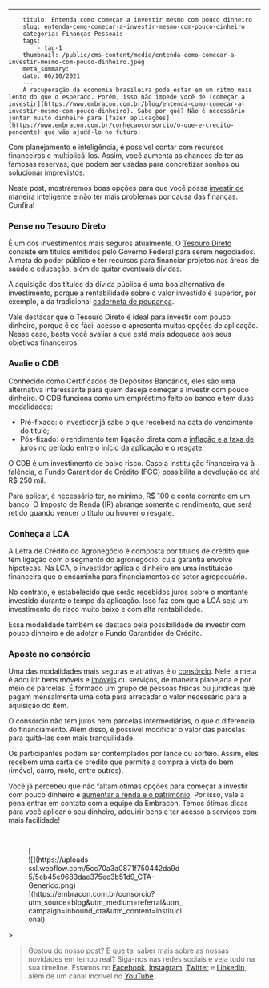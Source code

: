 ---
        titulo: Entenda como começar a investir mesmo com pouco dinheiro
        slug: entenda-como-comecar-a-investir-mesmo-com-pouco-dinheiro
        categoria: Finanças Pessoais
        tags:
            - tag-1
        thumbnail: /public/cms-content/media/entenda-como-comecar-a-investir-mesmo-com-pouco-dinheiro.jpeg
        meta_summary: 
        date: 06/10/2021
        ---
        A recuperação da economia brasileira pode estar em um ritmo mais lento do que o esperado. Porém, isso não impede você de [começar a investir](https://www.embracon.com.br/blog/entenda-como-comecar-a-investir-mesmo-com-pouco-dinheiro). Sabe por quê? Não é necessário juntar muito dinheiro para [fazer aplicações](https://www.embracon.com.br/conhecaoconsorcio/o-que-e-credito-pendente) que vão ajudá-lo no futuro.

Com planejamento e inteligência, é possível contar com recursos financeiros e multiplicá-los. Assim, você aumenta as chances de ter as famosas reservas, que podem ser usadas para concretizar sonhos ou solucionar imprevistos.

Neste post, mostraremos boas opções para que você possa [investir de maneira inteligente](https://www.embracon.com.br/blog/qual-o-melhor-investimento-para-r-50-r-500-ou-r-5000) e não ter mais problemas por causa das finanças. Confira!

### Pense no Tesouro Direto

É um dos investimentos mais seguros atualmente. O [Tesouro Direto](https://www.embracon.com.br/blog/tesouro-direto-guia-rapido-com-tudo-o-que-voce-precisa-saber) consiste em títulos emitidos pelo Governo Federal para serem negociados. A meta do poder público é ter recursos para financiar projetos nas áreas de saúde e educação, além de quitar eventuais dívidas.

A aquisição dos títulos da dívida pública é uma boa alternativa de investimento, porque a rentabilidade sobre o valor investido é superior, por exemplo, à da tradicional [caderneta de poupança](https://www.embracon.com.br/blog/consorcio-ou-poupanca-quais-sao-as-diferencas-e-como-escolher).

Vale destacar que o Tesouro Direto é ideal para investir com pouco dinheiro, porque é de fácil acesso e apresenta muitas opções de aplicação. Nesse caso, basta você avaliar a que está mais adequada aos seus objetivos financeiros.

### Avalie o CDB

Conhecido como Certificados de Depósitos Bancários, eles são uma alternativa interessante para quem deseja começar a investir com pouco dinheiro. O CDB funciona como um empréstimo feito ao banco e tem duas modalidades:

- Pré-fixado: o investidor já sabe o que receberá na data do vencimento do título;
- Pós-fixado: o rendimento tem ligação direta com a [inflação e a taxa de juros](https://www.embracon.com.br/blog/entenda-a-importancia-da-taxa-selic-e-da-inflacao) no período entre o início da aplicação e o resgate.

O CDB é um investimento de baixo risco. Caso a instituição financeira vá à falência, o Fundo Garantidor de Crédito (FGC) possibilita a devolução de até R$ 250 mil.

Para aplicar, é necessário ter, no mínimo, R$ 100 e conta corrente em um banco. O Imposto de Renda (IR) abrange somente o rendimento, que será retido quando vencer o título ou houver o resgate.

### Conheça a LCA

A Letra de Crédito do Agronegócio é composta por títulos de crédito que têm ligação com o segmento do agronegócio, cuja garantia envolve hipotecas. Na LCA, o investidor aplica o dinheiro em uma instituição financeira que o encaminha para financiamentos do setor agropecuário.

No contrato, é estabelecido que serão recebidos juros sobre o montante investido durante o tempo da aplicação. Isso faz com que a LCA seja um investimento de risco muito baixo e com alta rentabilidade.

Essa modalidade também se destaca pela possibilidade de investir com pouco dinheiro e de adotar o Fundo Garantidor de Crédito.

### Aposte no consórcio

Uma das modalidades mais seguras e atrativas é o [consórcio](https://www.embracon.com.br/blog/9-duvidas-mais-comuns-sobre-consorcio). Nele, a meta é adquirir bens móveis e [imóveis](https://www.embracon.com.br/consorcio-de-imoveis) ou serviços, de maneira planejada e por meio de parcelas. É formado um grupo de pessoas físicas ou jurídicas que pagam mensalmente uma cota para arrecadar o valor necessário para a aquisição do item.

O consórcio não tem juros nem parcelas intermediárias, o que o diferencia do financiamento. Além disso, é possível modificar o valor das parcelas para quitá-las com mais tranquilidade.

Os participantes podem ser contemplados por lance ou sorteio. Assim, eles recebem uma carta de crédito que permite a compra à vista do bem (imóvel, carro, moto, entre outros).

Você já percebeu que não faltam ótimas opções para começar a investir com pouco dinheiro e [aumentar a renda e o patrimônio](https://www.embracon.com.br/blog/e-possivel-aumentar-o-patrimonio-saiba-aqui). Por isso, vale a pena entrar em contato com a equipe da Embracon. Temos ótimas dicas para você aplicar o seu dinheiro, adquirir bens e ter acesso a serviços com mais facilidade!

‍

<figure class="w-richtext-figure-type-image w-richtext-align-center" style="max-width:310px">[<div>![](https://uploads-ssl.webflow.com/5cc70a3a0871f750442da9d5/5eb45e9683dae375ec3b51d9_CTA-Generico.png)</div>](https://embracon.com.br/consorcio?utm_source=blog&utm_medium=referral&utm_campaign=inbound_cta&utm_content=institucional)</figure>> ‍

> Gostou do nosso post? E que tal saber mais sobre as nossas novidades em tempo real? Siga-nos nas redes sociais e veja tudo na sua timeline. Estamos no [Facebook](https://www.facebook.com/embracon/), [Instagram](https://www.instagram.com/embraconoficial/), [Twitter](https://twitter.com/embracon) e [LinkedIn](https://www.linkedin.com/company/1018875/), além de um canal incrível no [YouTube](https://www.youtube.com/channel/UCL-Y0mv9zc73Iek48NLUBzQ).
        